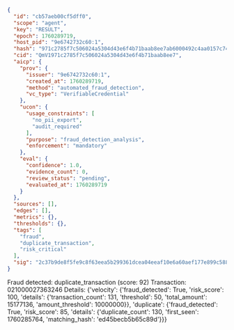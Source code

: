 ```json
{
  "id": "cb57aeb00cf5dff0",
  "scope": "agent",
  "key": "RESULT",
  "epoch": 1760289719,
  "host_pid": "9e6742732c60:1",
  "hash": "971c2785f7c506024a5304d43e6f4b71baab8ee7ab6000492c4aa0157c7428f8",
  "cid": "QmV1971c2785f7c506024a5304d43e6f4b71baab8ee7",
  "aicp": {
    "prov": {
      "issuer": "9e6742732c60:1",
      "created_at": 1760289719,
      "method": "automated_fraud_detection",
      "vc_type": "VerifiableCredential"
    },
    "ucon": {
      "usage_constraints": [
        "no_pii_export",
        "audit_required"
      ],
      "purpose": "fraud_detection_analysis",
      "enforcement": "mandatory"
    },
    "eval": {
      "confidence": 1.0,
      "evidence_count": 0,
      "review_status": "pending",
      "evaluated_at": 1760289719
    }
  },
  "sources": [],
  "edges": [],
  "metrics": {},
  "thresholds": {},
  "tags": [
    "fraud",
    "duplicate_transaction",
    "risk_critical"
  ],
  "sig": "2c37b9de8f5fe9c8f63eea5b299361dcea04eeaf10e6a60aef177e899c588246"
}
```

Fraud detected: duplicate_transaction (score: 92)
Transaction: 021000027363246
Details: {'velocity': {'fraud_detected': True, 'risk_score': 100, 'details': {'transaction_count': 131, 'threshold': 50, 'total_amount': 15177136, 'amount_threshold': 10000000}}, 'duplicate': {'fraud_detected': True, 'risk_score': 85, 'details': {'duplicate_count': 130, 'first_seen': 1760285764, 'matching_hash': 'ed45becb5b65c89d'}}}